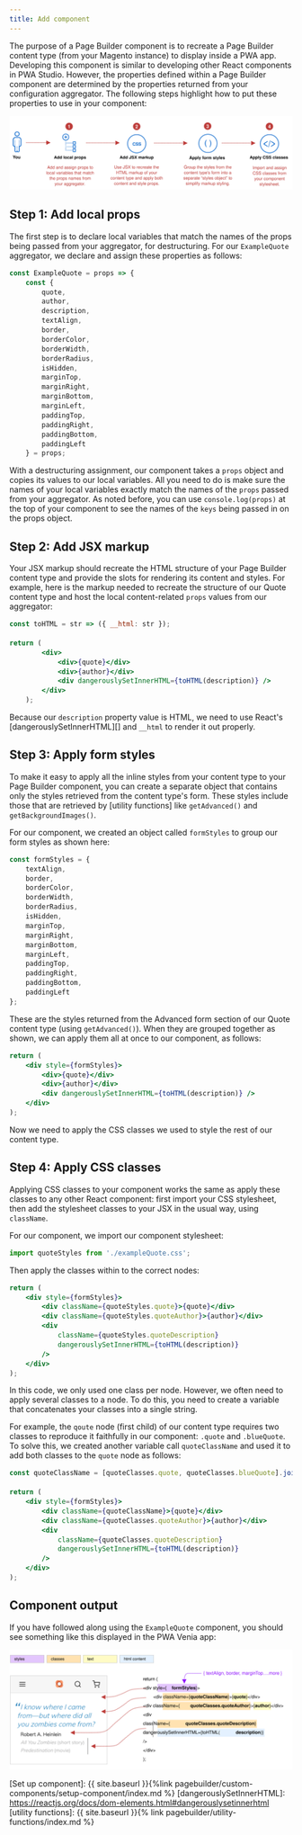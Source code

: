 ```yaml
---
title: Add component
---
```


The purpose of a Page Builder component is to recreate a Page Builder content type (from your Magento instance) to display inside a PWA app. Developing this component is similar to developing other React components in PWA Studio. However, the properties defined within a Page Builder component are determined by the properties returned from your configuration aggregator. The following steps highlight how to put these properties to use in your component:

![Add Component steps overview](AddComponentSteps.svg)

## Step 1: Add local props

The first step is to declare local variables that match the names of the props being passed from your aggregator, for destructuring. For our `ExampleQuote` aggregator, we declare and assign these properties as follows:

```js
const ExampleQuote = props => {
    const {
        quote,
        author,
        description,
        textAlign,
        border,
        borderColor,
        borderWidth,
        borderRadius,
        isHidden,
        marginTop,
        marginRight,
        marginBottom,
        marginLeft,
        paddingTop,
        paddingRight,
        paddingBottom,
        paddingLeft
    } = props;
```

With a destructuring assignment, our component takes a `props` object and copies its values to our local variables. All you need to do is make sure the names of your local variables exactly match the names of the `props` passed from your aggregator. As noted before, you can use `console.log(props)` at the top of your component to see the names of the `keys` being passed in on the props object.

## Step 2: Add JSX markup

Your JSX markup should recreate the HTML structure of your Page Builder content type and provide the slots for rendering its content and styles. For example, here is the markup needed to recreate the structure of our Quote content type and host the local content-related `props` values from our aggregator:

```jsx
const toHTML = str => ({ __html: str });

return (
        <div>
            <div>{quote}</div>
            <div>{author}</div>
            <div dangerouslySetInnerHTML={toHTML(description)} />
        </div>
    );
```

Because our `description` property value is HTML, we need to use React's [dangerouslySetInnerHTML][] and `__html` to render it out properly.

## Step 3: Apply form styles

To make it easy to apply all the inline styles from your content type to your Page Builder component, you can create a separate object that contains only the styles retrieved from the content type's form. These styles include those that are retrieved by [utility functions] like `getAdvanced()` and `getBackgroundImages()`.

For our component, we created an object called `formStyles` to group our form styles as shown here:

```js
const formStyles = {
    textAlign,
    border,
    borderColor,
    borderWidth,
    borderRadius,
    isHidden,
    marginTop,
    marginRight,
    marginBottom,
    marginLeft,
    paddingTop,
    paddingRight,
    paddingBottom,
    paddingLeft
};
```

These are the styles returned from the Advanced form section of our Quote content type (using `getAdvanced()`). When they are grouped together as shown, we can apply them all at once to our component, as follows:

```jsx
return (
    <div style={formStyles}>
        <div>{quote}</div>
        <div>{author}</div>
        <div dangerouslySetInnerHTML={toHTML(description)} />
    </div>
);
```

Now we need to apply the CSS classes we used to style the rest of our content type.

## Step 4: Apply CSS classes

Applying CSS classes to your component works the same as apply these classes to any other React component: first import your CSS stylesheet, then add the stylesheet classes to your JSX in the usual way, using `className`.

For our component, we import our component stylesheet:

```js
import quoteStyles from './exampleQuote.css';
```

Then apply the classes within to the correct nodes:

```jsx
return (
    <div style={formStyles}>
        <div className={quoteStyles.quote}>{quote}</div>
        <div className={quoteStyles.quoteAuthor}>{author}</div>
        <div
            className={quoteStyles.quoteDescription}
            dangerouslySetInnerHTML={toHTML(description)}
        />
    </div>
);
```

In this code, we only used one class per node. However, we often need to apply several classes to a node. To do this, you need to create a variable that concatenates your classes into a single string.

For example, the `qoute` node (first child) of our content type requires two classes to reproduce it faithfully in our component: `.quote` and `.blueQuote`. To solve this, we created another variable call `quoteClassName` and used it to add both classes to the `quote` node as follows:

```jsx
const quoteClassName = [quoteClasses.quote, quoteClasses.blueQuote].join(' ');

return (
    <div style={formStyles}>
        <div className={quoteClassName}>{quote}</div>
        <div className={quoteClasses.quoteAuthor}>{author}</div>
        <div
            className={quoteClasses.quoteDescription}
            dangerouslySetInnerHTML={toHTML(description)}
        />
    </div>
);
```

## Component output

If you have followed along using the `ExampleQuote` component, you should see something like this displayed in the PWA Venia app:

![Add Component output](AddComponentOutput.svg)

[Set up component]: {{ site.baseurl }}{%link pagebuilder/custom-components/setup-component/index.md %}
[dangerouslySetInnerHTML]: https://reactjs.org/docs/dom-elements.html#dangerouslysetinnerhtml
[utility functions]: {{ site.baseurl }}{% link pagebuilder/utility-functions/index.md %}

